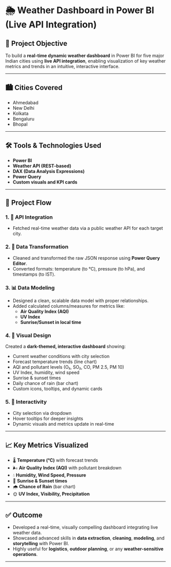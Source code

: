 # 🌦️ Weather Dashboard in Power BI (Live API Integration)

## 📌 Project Objective

To build a **real-time dynamic weather dashboard** in Power BI for five major Indian cities using **live API integration**, enabling visualization of key weather metrics and trends in an intuitive, interactive interface.

---

## 🏙️ Cities Covered

- Ahmedabad  
- New Delhi  
- Kolkata  
- Bengaluru  
- Bhopal  

---

## 🛠️ Tools & Technologies Used

- **Power BI**
- **Weather API (REST-based)**
- **DAX (Data Analysis Expressions)**
- **Power Query**
- **Custom visuals and KPI cards**

---

## 🔄 Project Flow

### 1. 🔗 API Integration
- Fetched real-time weather data via a public weather API for each target city.

### 2. 🔧 Data Transformation
- Cleaned and transformed the raw JSON response using **Power Query Editor**.
- Converted formats: temperature (to °C), pressure (to hPa), and timestamps (to IST).

### 3. 📊 Data Modeling
- Designed a clean, scalable data model with proper relationships.
- Added calculated columns/measures for metrics like:
  - **Air Quality Index (AQI)**
  - **UV Index**
  - **Sunrise/Sunset in local time**

### 4. 🎨 Visual Design
Created a **dark-themed, interactive dashboard** showing:
- Current weather conditions with city selection
- Forecast temperature trends (line chart)
- AQI and pollutant levels (O₃, SO₂, CO, PM 2.5, PM 10)
- UV Index, humidity, wind speed
- Sunrise & sunset times
- Daily chance of rain (bar chart)
- Custom icons, tooltips, and dynamic cards

### 5. 🧩 Interactivity
- City selection via dropdown  
- Hover tooltips for deeper insights  
- Dynamic visuals and metrics update in real-time  

---

## 📈 Key Metrics Visualized

- 🌡️ **Temperature (°C)** with forecast trends  
- 🌬️ **Air Quality Index (AQI)** with pollutant breakdown  
- 💧 **Humidity, Wind Speed, Pressure**  
- 🌅 **Sunrise & Sunset times**  
- 🌧️ **Chance of Rain** (bar chart)  
- 🌞 **UV Index, Visibility, Precipitation**

---

## ✅ Outcome

- Developed a real-time, visually compelling dashboard integrating live weather data.
- Showcased advanced skills in **data extraction**, **cleaning**, **modeling**, and **storytelling** with Power BI.
- Highly useful for **logistics**, **outdoor planning**, or any **weather-sensitive operations**.

---



